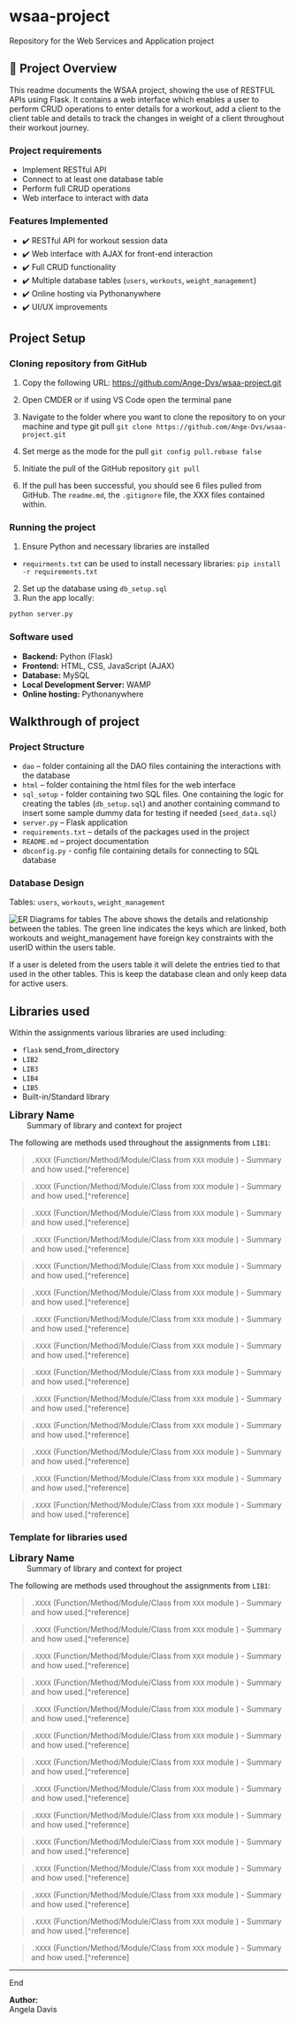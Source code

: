 # wsaa-project
Repository for the Web Services and Application project

## 📖 Project Overview
This readme documents the WSAA project, showing the use of RESTFUL APIs using Flask. It contains a web interface which enables a user to perform CRUD operations to enter details for a workout, add a client to the client table and details to track the changes in weight of a client throughout their workout journey. 

### Project requirements
- Implement RESTful API
- Connect to at least one database table
- Perform full CRUD operations
- Web interface to interact with data

### Features Implemented
- ✔️ RESTful API for workout session data
- ✔️ Web interface with AJAX for front-end interaction
- ✔️ Full CRUD functionality
- ✔️ Multiple database tables (`users`, `workouts`, `weight_management`)
- ✔️ Online hosting via Pythonanywhere
- ✔️ UI/UX improvements

## Project Setup

### Cloning repository from GitHub

1. Copy the following URL:
https://github.com/Ange-Dvs/wsaa-project.git

2. Open CMDER or if using VS Code open the terminal pane

3. Navigate to the folder where you want to clone the repository to on your machine and type git pull
``git clone https://github.com/Ange-Dvs/wsaa-project.git``

4. Set merge as the mode for the pull
``git config pull.rebase false``

5. Initiate the pull of the GitHub repository
``git pull``

6. If the pull has been successful, you should see 6 files pulled from GitHub. The ``readme.md``, the ``.gitignore`` file, the XXX files contained within.

### Running the project
1. Ensure Python and necessary libraries are installed
  - ``requirments.txt`` can be used to install necessary libraries: 
   ``pip install -r requirements.txt``
2. Set up the database using `db_setup.sql`
3. Run the app locally:
  ```bash
  python server.py
  ```

### Software used
- **Backend:** Python (Flask)
- **Frontend:** HTML, CSS, JavaScript (AJAX)
- **Database:** MySQL
- **Local Development Server:** WAMP
- **Online hosting:** Pythonanywhere

## Walkthrough of project

### Project Structure
- `dao` – folder containing all the DAO files containing the interactions with the database
- `html` – folder containing the html files for the web interface
- `sql_setup` - folder containing two SQL files. One containing the logic for creating the tables (`db_setup.sql`) and another containing command to insert some sample dummy data for testing if needed (`seed_data.sql`)
- `server.py` – Flask application
- `requirements.txt` – details of the packages used in the project
- `README.md` – project documentation
- `dbconfig.py` - config file containing details for connecting to SQL database

### Database Design
Tables: `users`, `workouts`, `weight_management`

![ER Diagrams for tables](docs/sql_er_diagram.png)
The above shows the details and relationship between the tables. The green line indicates the keys which are linked, both workouts and weight_management have foreign key constraints with the userID within the users table. 

If a user is deleted from the users table it will delete the entries tied to that used in the other tables. This is keep the database clean and only keep data for active users. 

### 


## Libraries used 

Within the assignments various libraries are used including: 
- ``flask`` send_from_directory
- ``LIB2``
- ``LIB3``
- ``LIB4``
- ``LIB5``
- Built-in/Standard library

<font size="4"><b>Library Name</b></font>   
&nbsp;&nbsp;&nbsp;&nbsp;&nbsp;&nbsp;&nbsp;&nbsp;Summary of library and context for project

The following are methods used throughout the assignments from `LIB1`: 

> ``.XXXX`` (Function/Method/Module/Class from `XXX` module ) - Summary and how used.[^reference]

> ``.XXXX`` (Function/Method/Module/Class from `XXX` module ) - Summary and how used.[^reference]

> ``.XXXX`` (Function/Method/Module/Class from `XXX` module ) - Summary and how used.[^reference]

> ``.XXXX`` (Function/Method/Module/Class from `XXX` module ) - Summary and how used.[^reference]

> ``.XXXX`` (Function/Method/Module/Class from `XXX` module ) - Summary and how used.[^reference]

> ``.XXXX`` (Function/Method/Module/Class from `XXX` module ) - Summary and how used.[^reference]

> ``.XXXX`` (Function/Method/Module/Class from `XXX` module ) - Summary and how used.[^reference]

> ``.XXXX`` (Function/Method/Module/Class from `XXX` module ) - Summary and how used.[^reference]

> ``.XXXX`` (Function/Method/Module/Class from `XXX` module ) - Summary and how used.[^reference]

> ``.XXXX`` (Function/Method/Module/Class from `XXX` module ) - Summary and how used.[^reference]

> ``.XXXX`` (Function/Method/Module/Class from `XXX` module ) - Summary and how used.[^reference]

> ``.XXXX`` (Function/Method/Module/Class from `XXX` module ) - Summary and how used.[^reference]

> ``.XXXX`` (Function/Method/Module/Class from `XXX` module ) - Summary and how used.[^reference]

> ``.XXXX`` (Function/Method/Module/Class from `XXX` module ) - Summary and how used.[^reference]

### Template for libraries used 

<font size="4"><b>Library Name</b></font>   
&nbsp;&nbsp;&nbsp;&nbsp;&nbsp;&nbsp;&nbsp;&nbsp;Summary of library and context for project

The following are methods used throughout the assignments from `LIB1`: 

> ``.XXXX`` (Function/Method/Module/Class from `XXX` module ) - Summary and how used.[^reference]

> ``.XXXX`` (Function/Method/Module/Class from `XXX` module ) - Summary and how used.[^reference]

> ``.XXXX`` (Function/Method/Module/Class from `XXX` module ) - Summary and how used.[^reference]

> ``.XXXX`` (Function/Method/Module/Class from `XXX` module ) - Summary and how used.[^reference]

> ``.XXXX`` (Function/Method/Module/Class from `XXX` module ) - Summary and how used.[^reference]

> ``.XXXX`` (Function/Method/Module/Class from `XXX` module ) - Summary and how used.[^reference]

> ``.XXXX`` (Function/Method/Module/Class from `XXX` module ) - Summary and how used.[^reference]

> ``.XXXX`` (Function/Method/Module/Class from `XXX` module ) - Summary and how used.[^reference]

> ``.XXXX`` (Function/Method/Module/Class from `XXX` module ) - Summary and how used.[^reference]

> ``.XXXX`` (Function/Method/Module/Class from `XXX` module ) - Summary and how used.[^reference]

> ``.XXXX`` (Function/Method/Module/Class from `XXX` module ) - Summary and how used.[^reference]

> ``.XXXX`` (Function/Method/Module/Class from `XXX` module ) - Summary and how used.[^reference]

> ``.XXXX`` (Function/Method/Module/Class from `XXX` module ) - Summary and how used.[^reference]

> ``.XXXX`` (Function/Method/Module/Class from `XXX` module ) - Summary and how used.[^reference]


***
End 

**Author:**   
Angela Davis